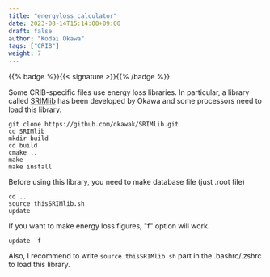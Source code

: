 ```yaml
---
title: "energyloss_calculator"
date: 2023-08-14T15:14:00+09:00
draft: false
author: "Kodai Okawa"
tags: ["CRIB"]
weight: 7
---
```


{{% badge %}}{{< signature >}}{{% /badge %}}

Some CRIB-specific files use energy loss libraries.
In particular, a library called [SRIMlib](https://github.com/okawak/SRIMlib) has been developed by Okawa and some processors need to load this library.


```shell { wrap="false" }
git clone https://github.com/okawak/SRIMlib.git
cd SRIMlib
mkdir build
cd build
cmake ..
make
make install
```

Before using this library, you need to make database file (just .root file)

```shell { wrap="false" }
cd ..
source thisSRIMlib.sh
update
```

If you want to make energy loss figures, "f" option will work.

```shell { wrap="false" }
update -f
```

Also, I recommend to write `source thisSRIMlib.sh` part in the .bashrc/.zshrc to load this library.
